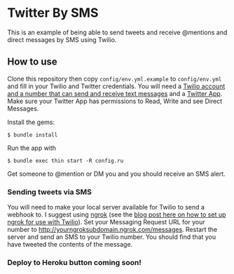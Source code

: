 # Twitter By SMS

This is an example of being able to send tweets and receive @mentions and direct messages by SMS using Twilio.

## How to use

Clone this repository then copy `config/env.yml.example` to `config/env.yml` and fill in your Twilio and Twitter credentials. You will need a [Twilio account and a number that can send and receive text messages](https://www.twilio.com/try-twilio) and a [Twitter App](https://apps.twitter.com/). Make sure your Twitter App has permissions to Read, Write and see Direct Messages.

Install the gems:

```shell
$ bundle install
```

Run the app with

```shell
$ bundle exec thin start -R config.ru
```

Get someone to @mention or DM you and you should receive an SMS alert.

### Sending tweets via SMS

You will need to make your local server available for Twilio to send a webhook to. I suggest using [ngrok](https://ngrok.com/) (see the [blog post here on how to set up ngrok for use with Twilio](https://www.twilio.com/blog/2013/10/test-your-webhooks-locally-with-ngrok.html)). Set your Messaging Request URL for your number to http://yourngroksubdomain.ngrok.com/messages. Restart the server and send an SMS to your Twilio number. You should find that you have tweeted the contents of the message.

### Deploy to Heroku button coming soon!
